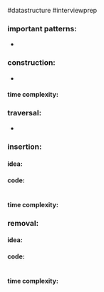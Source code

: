#datastructure
#interviewprep 

### important patterns:
- 
### construction:
- 
#### time complexity:


### traversal:
- 

### insertion:
#### idea:

#### code:
``` python

```
#### time complexity:


### removal:
#### idea:

#### code:
``` python 

```
#### time complexity:
